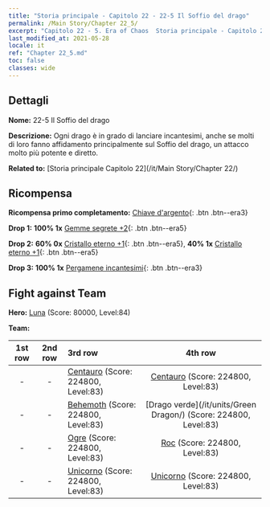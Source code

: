 ```yaml
---
title: "Storia principale - Capitolo 22 - 22-5 Il Soffio del drago"
permalink: /Main Story/Chapter 22_5/
excerpt: "Capitolo 22 - 5. Era of Chaos  Storia principale - Capitolo 22_5. 22-5 Il Soffio del drago"
last_modified_at: 2021-05-28
locale: it
ref: "Chapter 22_5.md"
toc: false
classes: wide
---
```


## Dettagli

 **Nome:** 22-5 Il Soffio del drago

 **Descrizione:** Ogni drago è in grado di lanciare incantesimi, anche se molti di loro fanno affidamento principalmente sul Soffio del drago, un attacco molto più potente e diretto.

 **Related to:** [Storia principale Capitolo 22](/it/Main Story/Chapter 22/)

## Ricompensa

 **Ricompensa primo completamento:** [Chiave d'argento](/ItemsIT/con_693/){: .btn .btn--era3}

 **Drop 1:** **100% 1x** [Gemme segrete +2](/ItemsIT/mat_79/){: .btn .btn--era5}

 **Drop 2:** **60% 0x** [Cristallo eterno +1](/ItemsIT/mat_73/){: .btn .btn--era5}, **40% 1x** [Cristallo eterno +1](/ItemsIT/mat_73/){: .btn .btn--era5}

 **Drop 3:** **100% 1x** [Pergamene incantesimi](/ItemsIT/con_694/){: .btn .btn--era3}


## Fight against Team
 **Hero:** [Luna](/it/heroes/Luna/) (Score: 80000, Level:84)

 **Team:**


  | 1st row | 2nd row | 3rd row | 4th row |
  |:----:|:----:|:----|:----:|
  | - | - | [Centauro](/it/units/Centaur/) (Score: 224800, Level:83)  | [Centauro](/it/units/Centaur/) (Score: 224800, Level:83)  |
  | - | - | [Behemoth](/it/units/Behemoth/) (Score: 224800, Level:83)  | [Drago verde](/it/units/Green Dragon/) (Score: 224800, Level:83)  |
  | - | - | [Ogre](/it/units/Ogre/) (Score: 224800, Level:83)  | [Roc](/it/units/Roc/) (Score: 224800, Level:83)  |
  | - | - | [Unicorno](/it/units/Unicorn/) (Score: 224800, Level:83)  | [Unicorno](/it/units/Unicorn/) (Score: 224800, Level:83)  |


